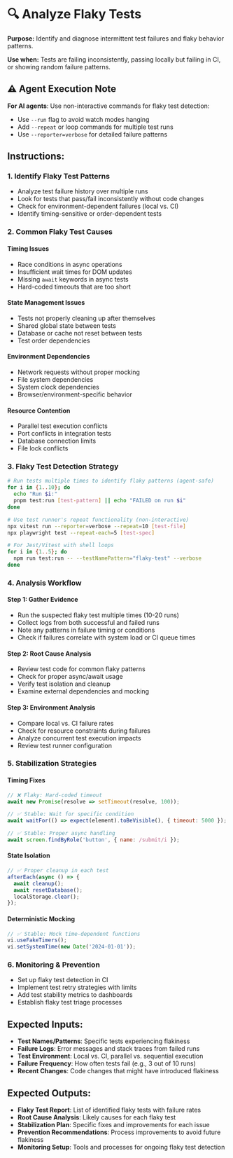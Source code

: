 # 🔍 Analyze Flaky Tests

**Purpose:** Identify and diagnose intermittent test failures and flaky behavior patterns.

**Use when:** Tests are failing inconsistently, passing locally but failing in CI, or showing random failure patterns.

## ⚠️ Agent Execution Note
**For AI agents**: Use non-interactive commands for flaky test detection:
- Use `--run` flag to avoid watch modes hanging
- Add `--repeat` or loop commands for multiple test runs
- Use `--reporter=verbose` for detailed failure patterns

## Instructions:

### 1. **Identify Flaky Test Patterns**
- Analyze test failure history over multiple runs
- Look for tests that pass/fail inconsistently without code changes
- Check for environment-dependent failures (local vs. CI)
- Identify timing-sensitive or order-dependent tests

### 2. **Common Flaky Test Causes**

#### **Timing Issues**
- Race conditions in async operations
- Insufficient wait times for DOM updates
- Missing `await` keywords in async tests
- Hard-coded timeouts that are too short

#### **State Management Issues**
- Tests not properly cleaning up after themselves
- Shared global state between tests
- Database or cache not reset between tests
- Test order dependencies

#### **Environment Dependencies**
- Network requests without proper mocking
- File system dependencies
- System clock dependencies
- Browser/environment-specific behavior

#### **Resource Contention**
- Parallel test execution conflicts
- Port conflicts in integration tests
- Database connection limits
- File lock conflicts

### 3. **Flaky Test Detection Strategy**
```bash
# Run tests multiple times to identify flaky patterns (agent-safe)
for i in {1..10}; do
  echo "Run $i:"
  pnpm test:run [test-pattern] || echo "FAILED on run $i"
done

# Use test runner's repeat functionality (non-interactive)
npx vitest run --reporter=verbose --repeat=10 [test-file]
npx playwright test --repeat-each=5 [test-spec]

# For Jest/Vitest with shell loops
for i in {1..5}; do
  npm run test:run -- --testNamePattern="flaky-test" --verbose
done
```

### 4. **Analysis Workflow**

#### **Step 1: Gather Evidence**
- Run the suspected flaky test multiple times (10-20 runs)
- Collect logs from both successful and failed runs
- Note any patterns in failure timing or conditions
- Check if failures correlate with system load or CI queue times

#### **Step 2: Root Cause Analysis**
- Review test code for common flaky patterns
- Check for proper async/await usage
- Verify test isolation and cleanup
- Examine external dependencies and mocking

#### **Step 3: Environment Analysis**
- Compare local vs. CI failure rates
- Check for resource constraints during failures
- Analyze concurrent test execution impacts
- Review test runner configuration

### 5. **Stabilization Strategies**

#### **Timing Fixes**
```javascript
// ❌ Flaky: Hard-coded timeout
await new Promise(resolve => setTimeout(resolve, 100));

// ✅ Stable: Wait for specific condition
await waitFor(() => expect(element).toBeVisible(), { timeout: 5000 });

// ✅ Stable: Proper async handling
await screen.findByRole('button', { name: /submit/i });
```

#### **State Isolation**
```javascript
// ✅ Proper cleanup in each test
afterEach(async () => {
  await cleanup();
  await resetDatabase();
  localStorage.clear();
});
```

#### **Deterministic Mocking**
```javascript
// ✅ Stable: Mock time-dependent functions
vi.useFakeTimers();
vi.setSystemTime(new Date('2024-01-01'));
```

### 6. **Monitoring & Prevention**
- Set up flaky test detection in CI
- Implement test retry strategies with limits
- Add test stability metrics to dashboards
- Establish flaky test triage processes

## Expected Inputs:
- **Test Names/Patterns**: Specific tests experiencing flakiness
- **Failure Logs**: Error messages and stack traces from failed runs
- **Test Environment**: Local vs. CI, parallel vs. sequential execution
- **Failure Frequency**: How often tests fail (e.g., 3 out of 10 runs)
- **Recent Changes**: Code changes that might have introduced flakiness

## Expected Outputs:
- **Flaky Test Report**: List of identified flaky tests with failure rates
- **Root Cause Analysis**: Likely causes for each flaky test
- **Stabilization Plan**: Specific fixes and improvements for each issue
- **Prevention Recommendations**: Process improvements to avoid future flakiness
- **Monitoring Setup**: Tools and processes for ongoing flaky test detection 